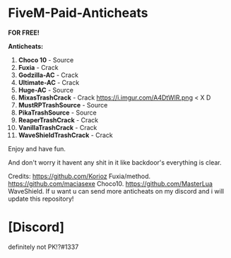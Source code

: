 # FiveM-Paid-Anticheats
**FOR FREE!**



<strong>Anticheats:</strong>
1. **Choco 10** - Source
2. **Fuxia** - Crack
3. **Godzilla-AC** - Crack
4. **Ultimate-AC** - Crack
5. **Huge-AC** - Source
6. **MixasTrashCrack** - Crack  https://i.imgur.com/A4DtWlR.png < X D 
7. **MustRPTrashSource** - Source
8. **PikaTrashSource** - Source
9. **ReaperTrashCrack** - Crack
10. **VanillaTrashCrack** - Crack
11. **WaveShieldTrashCrack** - Crack


Enjoy and have fun.

And don't worry it havent any shit in it like backdoor's everything is clear.

Credits:
https://github.com/Korioz Fuxia/method.
https://github.com/maciasexe Choco10.
https://github.com/MasterLua WaveShield.
If u want u can send more anticheats on my discord and i will update this repository!


# [Discord]
definitely not PK!?#1337
